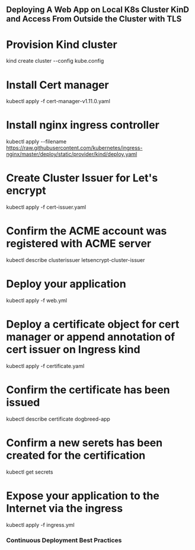 ## Deploying A Web App on Local K8s Cluster KinD and Access From Outside the Cluster with TLS

# Provision Kind cluster
kind create cluster --config kube.config


# Install Cert manager
kubectl apply -f cert-manager-v1.11.0.yaml


# Install nginx ingress controller
kubectl apply --filename https://raw.githubusercontent.com/kubernetes/ingress-nginx/master/deploy/static/provider/kind/deploy.yaml

# Create Cluster Issuer for Let's encrypt
kubectl apply -f cert-issuer.yaml

# Confirm the ACME account was registered with ACME server 
kubectl describe clusterissuer letsencrypt-cluster-issuer

# Deploy your application
kubectl apply -f web.yml

# Deploy a certificate object for cert manager or append annotation of cert issuer on Ingress kind
kubectl apply -f certificate.yaml

# Confirm the certificate has been issued
kubectl describe certificate dogbreed-app

# Confirm a new serets has been created for the certification
kubectl get secrets

# Expose your application to the Internet via the ingress
kubectl apply -f ingress.yml



### Continuous Deployment Best Practices



